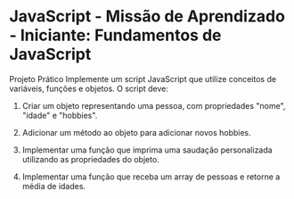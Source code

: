 # JavaScript - Missão de Aprendizado - Iniciante: Fundamentos de JavaScript


Projeto Prático
Implemente um script JavaScript que utilize conceitos de variáveis, funções e objetos. O script deve:

1. Criar um objeto representando uma pessoa, com propriedades "nome", "idade" e "hobbies".

2. Adicionar um método ao objeto para adicionar novos hobbies.

3. Implementar uma função que imprima uma saudação personalizada utilizando as propriedades do objeto.

4. Implementar uma função que receba um array de pessoas e retorne a média de idades.
